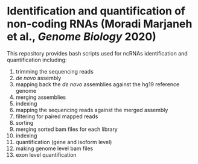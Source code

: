 # Identification and quantification of non-coding RNAs (Moradi Marjaneh et al., *Genome Biology* 2020)

This repository provides bash scripts used for ncRNAs identification and quantification including: 

1. trimming the sequencing reads
2. *de novo* assembly
3. mapping back the *de novo* assemblies against the hg19 reference genome
4. merging assemblies
5. indexing
6. mapping the sequencing reads against the merged assembly
7. filtering for paired mapped reads  
8. sorting
9. merging sorted bam files for each library
10. indexing
11. quantification (gene and isoform level)
12. making genome level bam files
13. exon level quantification
